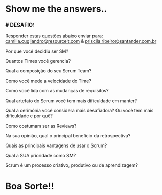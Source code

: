 # Show me the answers..

### # DESAFIO:

Responder estas questões abaixo enviar para: camilla.cugliandro@resourceit.com & priscila.ribeiro@santander.com.br

Por que você decidiu ser SM?

Quantos Times você gerencia?
 
Qual a composição do seu Scrum Team?
 
Como você mede a velocidade do Time?
 
Como você lida com as mudanças de requisitos?
 
Qual artefato do Scrum você tem mais dificuldade em manter?

Qual a cerimônia você considera mais desafiadora? Ou você tem mais dificuldade e por quê?
 
Como costumam ser as Reviews?
 
Na sua opinião, qual o principal benefício da retrospectiva?
 
Quais as principais vantagens de usar o Scrum?
 
Qual a SUA prioridade como SM?

Scrum é um processo criativo, produtivo ou de aprendizagem?

# Boa Sorte!!
